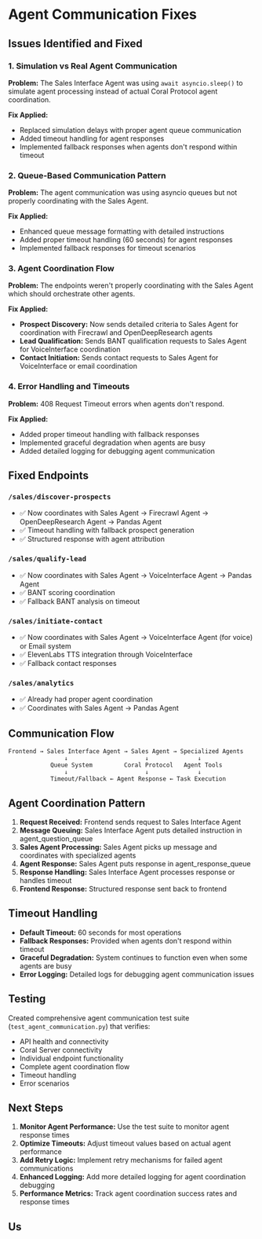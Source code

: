 # Agent Communication Fixes

## Issues Identified and Fixed

### 1. **Simulation vs Real Agent Communication**
**Problem:** The Sales Interface Agent was using `await asyncio.sleep()` to simulate agent processing instead of actual Coral Protocol agent coordination.

**Fix Applied:**
- Replaced simulation delays with proper agent queue communication
- Added timeout handling for agent responses
- Implemented fallback responses when agents don't respond within timeout

### 2. **Queue-Based Communication Pattern**
**Problem:** The agent communication was using asyncio queues but not properly coordinating with the Sales Agent.

**Fix Applied:**
- Enhanced queue message formatting with detailed instructions
- Added proper timeout handling (60 seconds) for agent responses
- Implemented fallback responses for timeout scenarios

### 3. **Agent Coordination Flow**
**Problem:** The endpoints weren't properly coordinating with the Sales Agent which should orchestrate other agents.

**Fix Applied:**
- **Prospect Discovery:** Now sends detailed criteria to Sales Agent for coordination with Firecrawl and OpenDeepResearch agents
- **Lead Qualification:** Sends BANT qualification requests to Sales Agent for VoiceInterface coordination
- **Contact Initiation:** Sends contact requests to Sales Agent for VoiceInterface or email coordination

### 4. **Error Handling and Timeouts**
**Problem:** 408 Request Timeout errors when agents don't respond.

**Fix Applied:**
- Added proper timeout handling with fallback responses
- Implemented graceful degradation when agents are busy
- Added detailed logging for debugging agent communication

## Fixed Endpoints

### `/sales/discover-prospects`
- ✅ Now coordinates with Sales Agent → Firecrawl Agent → OpenDeepResearch Agent → Pandas Agent
- ✅ Timeout handling with fallback prospect generation
- ✅ Structured response with agent attribution

### `/sales/qualify-lead`
- ✅ Now coordinates with Sales Agent → VoiceInterface Agent → Pandas Agent
- ✅ BANT scoring coordination
- ✅ Fallback BANT analysis on timeout

### `/sales/initiate-contact`
- ✅ Now coordinates with Sales Agent → VoiceInterface Agent (for voice) or Email system
- ✅ ElevenLabs TTS integration through VoiceInterface
- ✅ Fallback contact responses

### `/sales/analytics`
- ✅ Already had proper agent coordination
- ✅ Coordinates with Sales Agent → Pandas Agent

## Communication Flow

```
Frontend → Sales Interface Agent → Sales Agent → Specialized Agents
                ↓                      ↓              ↓
            Queue System         Coral Protocol   Agent Tools
                ↓                      ↓              ↓
            Timeout/Fallback ← Agent Response ← Task Execution
```

## Agent Coordination Pattern

1. **Request Received:** Frontend sends request to Sales Interface Agent
2. **Message Queuing:** Sales Interface Agent puts detailed instruction in agent_question_queue
3. **Sales Agent Processing:** Sales Agent picks up message and coordinates with specialized agents
4. **Agent Response:** Sales Agent puts response in agent_response_queue
5. **Response Handling:** Sales Interface Agent processes response or handles timeout
6. **Frontend Response:** Structured response sent back to frontend

## Timeout Handling

- **Default Timeout:** 60 seconds for most operations
- **Fallback Responses:** Provided when agents don't respond within timeout
- **Graceful Degradation:** System continues to function even when some agents are busy
- **Error Logging:** Detailed logs for debugging agent communication issues

## Testing

Created comprehensive agent communication test suite (`test_agent_communication.py`) that verifies:
- API health and connectivity
- Coral Server connectivity
- Individual endpoint functionality
- Complete agent coordination flow
- Timeout handling
- Error scenarios

## Next Steps

1. **Monitor Agent Performance:** Use the test suite to monitor agent response times
2. **Optimize Timeouts:** Adjust timeout values based on actual agent performance
3. **Add Retry Logic:** Implement retry mechanisms for failed agent communications
4. **Enhanced Logging:** Add more detailed logging for agent coordination debugging
5. **Performance Metrics:** Track agent coordination success rates and response times

## Us